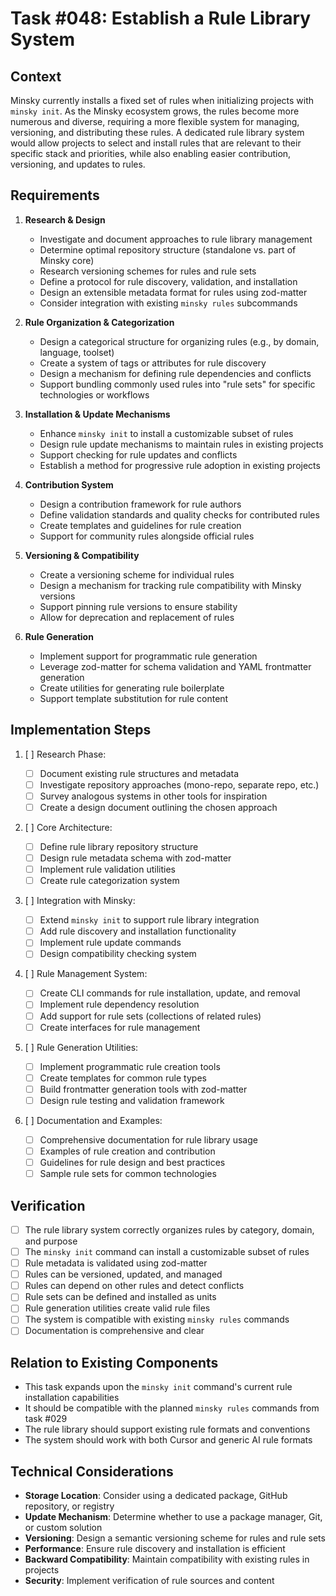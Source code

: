 # Task #048: Establish a Rule Library System

## Context

Minsky currently installs a fixed set of rules when initializing projects with `minsky init`. As the Minsky ecosystem grows, the rules become more numerous and diverse, requiring a more flexible system for managing, versioning, and distributing these rules. A dedicated rule library system would allow projects to select and install rules that are relevant to their specific stack and priorities, while also enabling easier contribution, versioning, and updates to rules.

## Requirements

1. **Research & Design**

   - Investigate and document approaches to rule library management
   - Determine optimal repository structure (standalone vs. part of Minsky core)
   - Research versioning schemes for rules and rule sets
   - Define a protocol for rule discovery, validation, and installation
   - Design an extensible metadata format for rules using zod-matter
   - Consider integration with existing `minsky rules` subcommands

2. **Rule Organization & Categorization**

   - Design a categorical structure for organizing rules (e.g., by domain, language, toolset)
   - Create a system of tags or attributes for rule discovery
   - Design a mechanism for defining rule dependencies and conflicts
   - Support bundling commonly used rules into "rule sets" for specific technologies or workflows

3. **Installation & Update Mechanisms**

   - Enhance `minsky init` to install a customizable subset of rules
   - Design rule update mechanisms to maintain rules in existing projects
   - Support checking for rule updates and conflicts
   - Establish a method for progressive rule adoption in existing projects

4. **Contribution System**

   - Design a contribution framework for rule authors
   - Define validation standards and quality checks for contributed rules
   - Create templates and guidelines for rule creation
   - Support for community rules alongside official rules

5. **Versioning & Compatibility**

   - Create a versioning scheme for individual rules
   - Design a mechanism for tracking rule compatibility with Minsky versions
   - Support pinning rule versions to ensure stability
   - Allow for deprecation and replacement of rules

6. **Rule Generation**
   - Implement support for programmatic rule generation
   - Leverage zod-matter for schema validation and YAML frontmatter generation
   - Create utilities for generating rule boilerplate
   - Support template substitution for rule content

## Implementation Steps

1. [ ] Research Phase:

   - [ ] Document existing rule structures and metadata
   - [ ] Investigate repository approaches (mono-repo, separate repo, etc.)
   - [ ] Survey analogous systems in other tools for inspiration
   - [ ] Create a design document outlining the chosen approach

2. [ ] Core Architecture:

   - [ ] Define rule library repository structure
   - [ ] Design rule metadata schema with zod-matter
   - [ ] Implement rule validation utilities
   - [ ] Create rule categorization system

3. [ ] Integration with Minsky:

   - [ ] Extend `minsky init` to support rule library integration
   - [ ] Add rule discovery and installation functionality
   - [ ] Implement rule update commands
   - [ ] Design compatibility checking system

4. [ ] Rule Management System:

   - [ ] Create CLI commands for rule installation, update, and removal
   - [ ] Implement rule dependency resolution
   - [ ] Add support for rule sets (collections of related rules)
   - [ ] Create interfaces for rule management

5. [ ] Rule Generation Utilities:

   - [ ] Implement programmatic rule creation tools
   - [ ] Create templates for common rule types
   - [ ] Build frontmatter generation tools with zod-matter
   - [ ] Design rule testing and validation framework

6. [ ] Documentation and Examples:
   - [ ] Comprehensive documentation for rule library usage
   - [ ] Examples of rule creation and contribution
   - [ ] Guidelines for rule design and best practices
   - [ ] Sample rule sets for common technologies

## Verification

- [ ] The rule library system correctly organizes rules by category, domain, and purpose
- [ ] The `minsky init` command can install a customizable subset of rules
- [ ] Rule metadata is validated using zod-matter
- [ ] Rules can be versioned, updated, and managed
- [ ] Rules can depend on other rules and detect conflicts
- [ ] Rule sets can be defined and installed as units
- [ ] Rule generation utilities create valid rule files
- [ ] The system is compatible with existing `minsky rules` commands
- [ ] Documentation is comprehensive and clear

## Relation to Existing Components

- This task expands upon the `minsky init` command's current rule installation capabilities
- It should be compatible with the planned `minsky rules` commands from task #029
- The rule library should support existing rule formats and conventions
- The system should work with both Cursor and generic AI rule formats

## Technical Considerations

- **Storage Location**: Consider using a dedicated package, GitHub repository, or registry
- **Update Mechanism**: Determine whether to use a package manager, Git, or custom solution
- **Versioning**: Design a semantic versioning scheme for rules and rule sets
- **Performance**: Ensure rule discovery and installation is efficient
- **Backward Compatibility**: Maintain compatibility with existing rules in projects
- **Security**: Implement verification of rule sources and content
